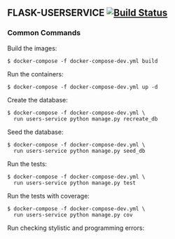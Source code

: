 ## FLASK-USERSERVICE [![Build Status](https://travis-ci.org/iasonliu/users-service.svg?branch=master)](https://travis-ci.org/iasonliu/users-service)

### Common Commands

Build the images:
```
$ docker-compose -f docker-compose-dev.yml build
```
Run the containers:
```
$ docker-compose -f docker-compose-dev.yml up -d
```
Create the database:
```
$ docker-compose -f docker-compose-dev.yml \
  run users-service python manage.py recreate_db
```

Seed the database:
```
$ docker-compose -f docker-compose-dev.yml \
  run users-service python manage.py seed_db
```
Run the tests:
```
$ docker-compose -f docker-compose-dev.yml \
  run users-service python manage.py test
```

Run the tests with coverage:
```
$ docker-compose -f docker-compose-dev.yml \
  run users-service python manage.py cov
```

Run checking stylistic and programming errors:
```

```
